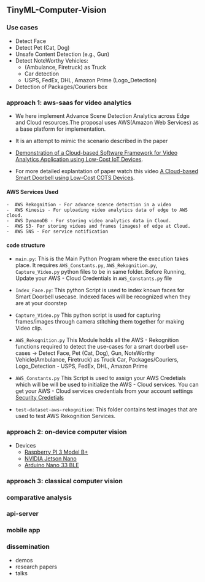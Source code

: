 ## TinyML-Computer-Vision

### Use cases

- Detect Face
- Detect Pet (Cat, Dog) 
- Unsafe Content Detection (e.g., Gun)
- Detect NoteWorthy Vehicles:
  - (Ambulance, Firetruck) as Truck
  - Car detection
  - USPS, FedEx, DHL, Amazon Prime (Logo_Detection)
- Detection of Packages/Couriers box

### approach 1: aws-saas for video analytics
    
 - We here implement Advance Scene Detection Analytics across Edge and Cloud resources.The proposal uses AWS(Amazon Web Services) as a base platform for implementation.

 - It is an attempt to mimic the scenario described in the paper 

 - [Demonstration of a Cloud-based Software Framework for Video Analytics Application using Low-Cost IoT Devices](https://arxiv.org/abs/2010.07680).

- For more detailed explantation of paper watch this video 
  [A Cloud-based Smart Doorbell using Low-Cost COTS  Devices](https://www.youtube.com/watch?v=42mx4Z2PDwA).


#### AWS Services Used

    -  AWS Rekognition - For advance scence detection in a video
    -  AWS Kinesis - For uploading video analytics data of edge to AWS cloud.
    -  AWS DynamoDB - For storing video analytics data in Cloud.
    -  AWS S3- For storing videos and frames (images) of edge at Cloud.
    -  AWS SNS - For service notification
    


#### code structure

  - `main.py`:
    This is the Main Python Program where the execution takes place. It requires `AWS_Constants.py`, `AWS_Rekognition.py`, `Capture_Video.py` python files to be in same folder. Before Running, Update your AWS - Cloud Credentials in `AWS_Constants.py` file

  -  `Index_Face.py`:
      This python Script is used to index known faces for Smart Doorbell usecase. 
      Indexed faces will be recognized when they are at your doorstep 

  -  `Capture_Video.py`
     This python script is used for capturing frames/images through camera stitching them together for making Video clip.

  -  `AWS_Rekognition.py`
     This Module holds all the AWS - Rekognition functions required to detect the  use-cases for a smart doorbell
     use-cases -> Detect Face, Pet (Cat, Dog), Gun, NoteWorthy Vehicle(Ambulance, Firetruck) as Truck
     Car, Packages/Couriers, Logo_Detection - USPS, FedEx, DHL, Amazon Prime

  -  `AWS_Constants.py`
    This Script is used to assign your AWS Credetials  which will be will be used to initialize the AWS - Cloud services. You can get your AWS - Cloud services credentials from your account settings  
    [Security Credetials](https://console.aws.amazon.com/iam/home?region=us-east-1#/security_credentials)

  -   `test-dataset-aws-rekognition`: 
    This folder contains test images that are used to test        AWS Rekognition Services.
 


### approach 2: on-device computer vision
 - Devices 
   - [Raspberry PI 3 Model B+](https://www.amazon.in/gp/product/B07BDR5PDW/ref=ppx_yo_dt_b_search_asin_title?ie=UTF8&psc=1)
   - [NVIDIA Jetson Nano](https://www.amazon.in/gp/product/B07PZHBDKT/ref=ppx_yo_dt_b_search_asin_title?ie=UTF8&psc=1)
   - [Arduino Nano 33 BLE](http://store.arduino.cc/products/arduino-nano-33-ble)



### approach 3: classical computer vision


### comparative analysis


### api-server

### mobile app
 
### dissemination

- demos
- research papers
- talks


